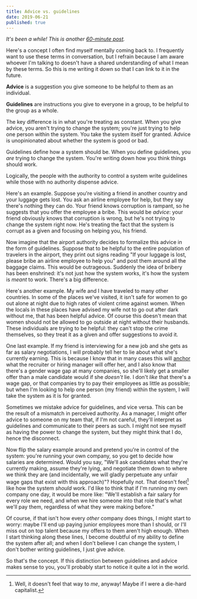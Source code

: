 ```yaml
---
title: Advice vs. guidelines
date: 2019-06-21
published: true
---
```


*It's been a while! This is another [60-minute post][1].*

Here's a concept I often find myself mentally coming back to. I frequently want
to use these terms in conversation, but I refrain because I am aware whoever
I'm talking to doesn't have a shared understanding of what I mean by these
terms. So this is me writing it down so that I can link to it in the future.

**Advice** is a suggestion you give someone to be helpful to them as an
individual.

**Guidelines** are instructions you give to everyone in a group, to be helpful
to the group as a whole.

The key difference is in what you're treating as constant. When you give
advice, you aren't trying to change the system; you're just trying to help one
person within the system. You take the system itself for granted. Advice is
unopinionated about whether the system is good or bad.

Guidelines define how a system should be. When you define guidelines, you _are_
trying to change the system. You're writing down how you think things should
work.

Logically, the people with the authority to control a system write guidelines
while those with no authority dispense advice.

Here's an example. Suppose you're visiting a friend in another country and your
luggage gets lost. You ask an airline employee for help, but they say there's
nothing they can do. Your friend knows corruption is rampant, so he suggests
that you offer the employee a bribe. This would be _advice_: your friend
obviously knows that corruption is wrong, but he's not trying to change the
system right now. He's treating the fact that the system is corrupt as a given
and focusing on helping you, his friend.

Now imagine that the airport authority decides to formalize this advice in the
form of guidelines. Suppose that to be helpful to the entire population of
travelers in the airport, they print out signs reading "If your luggage is
lost, please bribe an airline employee to help you" and post them around all
the baggage claims. This would be outrageous. Suddenly the idea of bribery has
been enshrined: it's not just how the system works, it's how the system is
_meant_ to work. There's a big difference.

Here's another example. My wife and I have traveled to many other countries. In
some of the places we've visited, it isn't safe for women to go out alone at
night due to high rates of violent crime against women. When the locals in
these places have advised my wife not to go out after dark without me, that has
been helpful advice. Of course this doesn't mean that women should not be
allowed to go outside at night without their husbands. These individuals are
trying to be helpful: they can't stop the crime themselves, so they treat it as
a given and offer suggestions to avoid it.

One last example. If my friend is interviewing for a new job and she gets as
far as salary negotiations, I will probably tell her to lie about what she's
currently earning. This is because I know that in many cases this will
[anchor][2] what the recruiter or hiring manager will offer her, and I also
know that there's a gender wage gap at many companies, so she'll likely get a
smaller offer than a male candidate would if she _doesn't_ lie. I don't _like_
that there's a wage gap, or that companies try to pay their employees as little
as possible; but when I'm looking to help one person (my friend) within the
system, I will take the system as it is for granted.

Sometimes we mistake advice for guidelines, and vice versa. This can be the
result of a mismatch in perceived authority. As a manager, I might offer advice
to someone on my team that, if I'm not careful, they'll interpret as guidelines
and communicate to their peers as such. I might not see myself as having the
power to change the system, but they might think that I do, hence the
disconnect.

Now flip the salary example around and pretend you're in control of the system:
you're running your own company, so you get to decide how salaries are
determined. Would you say, "We'll ask candidates what they're currently making,
assume they're lying, and negotiate them down to where we think they are (and
incidentally, we will gladly perpetuate any unfair wage gaps that exist with
this approach)"? Hopefully not. That doesn't feel[^feel] like how the system
_should_ work. I'd like to think that if I'm running my own company one day, it
would be more like: "We'll establish a fair salary for every role we need, and
when we hire someone into that role that's what we'll pay them, regardless of
what they were making before."

Of course, if that isn't how every _other_ company does things, I might start
to worry: maybe I'll end up paying junior employees more than I should, or I'll
miss out on top talent because my offers to them aren't high enough. When I
start thinking along these lines, I become doubtful of my ability to define the
system after all; and when I don't believe I can change the system, I don't
bother writing guidelines, I just give advice.

So that's the concept. If this distinction between guidelines and advice makes
sense to you, you'll probably start to notice it quite a lot in the world.

[1]: /posts/published-in-60-minutes.html
[2]: https://en.wikipedia.org/wiki/Anchoring

[^feel]: Well, it doesn't feel that way to _me_, anyway! Maybe if I were a die-hard capitalist.
